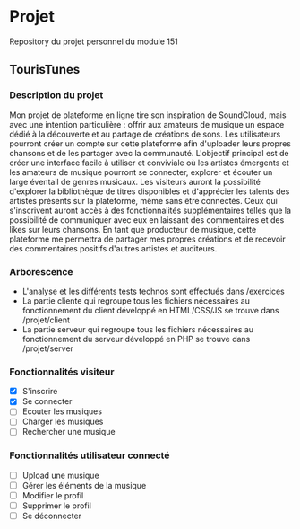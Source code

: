 # Projet
Repository du projet personnel du module 151

## TourisTunes

### Description du projet
Mon projet de plateforme en ligne tire son inspiration de SoundCloud, mais avec une intention particulière : offrir aux amateurs de musique un espace dédié à la découverte et au partage de créations de sons. Les utilisateurs pourront créer un compte sur cette plateforme afin d'uploader leurs propres chansons et de les partager avec la communauté.
L'objectif principal est de créer une interface facile à utiliser et conviviale où les artistes émergents et les amateurs de musique pourront se connecter, explorer et écouter un large éventail de genres musicaux. Les visiteurs auront la possibilité d'explorer la bibliothèque
de titres disponibles et d'apprécier les talents des artistes présents sur la plateforme, même sans être connectés.
Ceux qui s'inscrivent auront accès à des fonctionnalités supplémentaires telles que la possibilité de communiquer avec eux en laissant des commentaires et des likes sur leurs chansons.
En tant que producteur de musique, cette plateforme me permettra de partager mes propres créations et de recevoir des commentaires positifs d'autres artistes et auditeurs.

### Arborescence
- L'analyse et les différents tests technos sont effectués dans /exercices
- La partie cliente qui regroupe tous les fichiers nécessaires au fonctionnement du client développé en HTML/CSS/JS se trouve dans /projet/client </br>
- La partie serveur qui regroupe tous les fichiers nécessaires au fonctionnement du serveur développé en PHP se trouve dans /projet/server

### Fonctionnalités visiteur
- [x] S'inscrire
- [x] Se connecter
- [ ] Ecouter les musiques
- [ ] Charger les musiques
- [ ] Rechercher une musique

### Fonctionnalités utilisateur connecté
- [ ] Upload une musique
- [ ] Gérer les éléments de la musique
- [ ] Modifier le profil
- [ ] Supprimer le profil
- [ ] Se déconnecter
